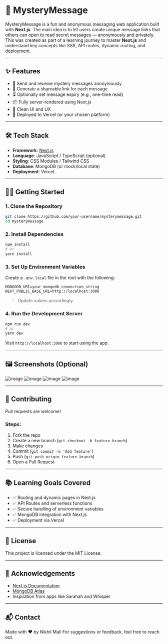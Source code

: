 # 📩 MysteryMessage

MysteryMessage is a fun and anonymous messaging web application built with **Next.js**. The main idea is to let users create unique message links that others can open to read secret messages — anonymously and privately. This was created as part of a learning journey to master **Next.js** and understand key concepts like SSR, API routes, dynamic routing, and deployment.

---

## ✨ Features

- 🔐 Send and receive mystery messages anonymously  
- 🔗 Generate a shareable link for each message  
- ⏳ Optionally set message expiry (e.g., one-time read)  
- 📦 Fully server-rendered using Next.js  
- 📄 Clean UI and UX  
- 🚀 Deployed to Vercel (or your chosen platform)  

---

## 🛠 Tech Stack

- **Framework**: [Next.js](https://nextjs.org/)  
- **Language**: JavaScript / TypeScript (optional)  
- **Styling**: CSS Modules / Tailwind CSS  
- **Database**: MongoDB (or mock/local state)  
- **Deployment**: Vercel  

---

## 🧑‍💻 Getting Started

### 1. Clone the Repository

```bash
git clone https://github.com/your-username/mysterymessage.git
cd mysterymessage
```

### 2. Install Dependencies

```bash
npm install
# or
yarn install
```

### 3. Set Up Environment Variables

Create a `.env.local` file in the root with the following:

```env
MONGODB_URI=your_mongodb_connection_string
NEXT_PUBLIC_BASE_URL=http://localhost:3000
```

> Update values accordingly.

### 4. Run the Development Server

```bash
npm run dev
# or
yarn dev
```

Visit `http://localhost:3000` to start using the app.

---

## 🖼 Screenshots (Optional)

![image](https://github.com/user-attachments/assets/0337082c-29ca-4f81-a6c8-46a7946d5103)
![image](https://github.com/user-attachments/assets/294e2908-c527-42c4-baea-fdf741cf5d41)
![image](https://github.com/user-attachments/assets/c646e46d-afeb-438e-b619-25f30194c9f3)
![image](https://github.com/user-attachments/assets/70cf7447-6c28-4f7f-b8d5-ab19762dde0e)


---

## 🤝 Contributing

Pull requests are welcome!

### Steps:

1. Fork the repo  
2. Create a new branch (`git checkout -b feature-branch`)  
3. Make changes  
4. Commit (`git commit -m 'Add feature'`)  
5. Push (`git push origin feature-branch`)  
6. Open a Pull Request  

---

## 📚 Learning Goals Covered

- ✅ Routing and dynamic pages in Next.js  
- ✅ API Routes and serverless functions  
- ✅ Secure handling of environment variables  
- ✅ MongoDB integration with Next.js  
- ✅ Deployment via Vercel  

---

## 📄 License

This project is licensed under the MIT License.

---

## 🙌 Acknowledgements

- [Next.js Documentation](https://nextjs.org/docs)  
- [MongoDB Atlas](https://www.mongodb.com/cloud/atlas)  
- Inspiration from apps like Sarahah and Whisper  

---

## 📬 Contact

Made with ❤️ by Nikhil Mali 
For suggestions or feedback, feel free to reach out.
